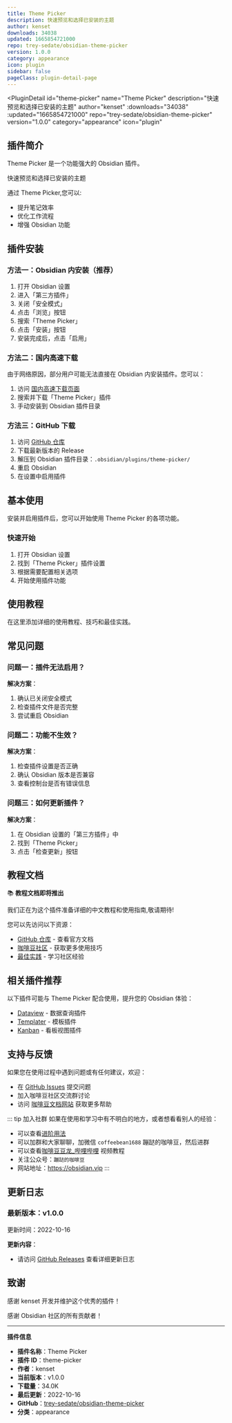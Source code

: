 ```yaml
---
title: Theme Picker
description: 快速预览和选择已安装的主题
author: kenset
downloads: 34038
updated: 1665854721000
repo: trey-sedate/obsidian-theme-picker
version: 1.0.0
category: appearance
icon: plugin
sidebar: false
pageClass: plugin-detail-page
---
```


<PluginDetail
  id="theme-picker"
  name="Theme Picker"
  description="快速预览和选择已安装的主题"
  author="kenset"
  :downloads="34038"
  :updated="1665854721000"
  repo="trey-sedate/obsidian-theme-picker"
  version="1.0.0"
  category="appearance"
  icon="plugin"
>

<!-- AUTO_GENERATED_START -->
## 插件简介

Theme Picker 是一个功能强大的 Obsidian 插件。

快速预览和选择已安装的主题

通过 Theme Picker,您可以:

- 提升笔记效率
- 优化工作流程
- 增强 Obsidian 功能

<!-- AUTO_GENERATED_END -->

<!-- AUTO_GENERATED_START -->
## 插件安装

### 方法一：Obsidian 内安装（推荐）

1. 打开 Obsidian 设置
2. 进入「第三方插件」
3. 关闭「安全模式」
4. 点击「浏览」按钮
5. 搜索「Theme Picker」
6. 点击「安装」按钮
7. 安装完成后，点击「启用」

### 方法二：国内高速下载

由于网络原因，部分用户可能无法直接在 Obsidian 内安装插件。您可以：

1. 访问 [国内高速下载页面](/zh/documentation/obsidian-plugins-download.html)
2. 搜索并下载「Theme Picker」插件
3. 手动安装到 Obsidian 插件目录

### 方法三：GitHub 下载

1. 访问 [GitHub 仓库](https://github.com/trey-sedate/obsidian-theme-picker)
2. 下载最新版本的 Release
3. 解压到 Obsidian 插件目录：`.obsidian/plugins/theme-picker/`
4. 重启 Obsidian
5. 在设置中启用插件

## 基本使用

安装并启用插件后，您可以开始使用 Theme Picker 的各项功能。

### 快速开始

1. 打开 Obsidian 设置
2. 找到「Theme Picker」插件设置
3. 根据需要配置相关选项
4. 开始使用插件功能

<!-- AUTO_GENERATED_END -->

<!-- CUSTOM_CONTENT_START:tutorial -->
## 使用教程

在这里添加详细的使用教程、技巧和最佳实践。

<!-- CUSTOM_CONTENT_END:tutorial -->

<!-- SHARED_CONTENT_START -->
## 常见问题

### 问题一：插件无法启用？

**解决方案**：
1. 确认已关闭安全模式
2. 检查插件文件是否完整
3. 尝试重启 Obsidian

### 问题二：功能不生效？

**解决方案**：
1. 检查插件设置是否正确
2. 确认 Obsidian 版本是否兼容
3. 查看控制台是否有错误信息

### 问题三：如何更新插件？

**解决方案**：
1. 在 Obsidian 设置的「第三方插件」中
2. 找到「Theme Picker」
3. 点击「检查更新」按钮

## 教程文档

📚 **教程文档即将推出**

我们正在为这个插件准备详细的中文教程和使用指南,敬请期待!

您可以先访问以下资源：
- [GitHub 仓库](https://github.com/trey-sedate/obsidian-theme-picker) - 查看官方文档
- [咖啡豆社区](/zh/bases/) - 获取更多使用技巧
- [最佳实践](/zh/best-practices/) - 学习社区经验

## 相关插件推荐

以下插件可能与 Theme Picker 配合使用，提升您的 Obsidian 体验：

- [Dataview](/zh/plugins/dataview.html) - 数据查询插件
- [Templater](/zh/plugins/templater-obsidian.html) - 模板插件
- [Kanban](/zh/plugins/obsidian-kanban.html) - 看板视图插件

## 支持与反馈

如果您在使用过程中遇到问题或有任何建议，欢迎：

- 在 [GitHub Issues](https://github.com/trey-sedate/obsidian-theme-picker/issues) 提交问题
- 加入咖啡豆社区交流群讨论
- 访问 [咖啡豆文档网站](https://obsidian.vip) 获取更多帮助

::: tip 加入社群
如果在使用和学习中有不明白的地方，或者想看看别人的经验：
- 可以查看[进阶用法](/zh/advanced)
- 可以加群和大家聊聊，加微信 `coffeebean1688` 蹦跶的咖啡豆，然后进群
- 可以查看[咖啡豆豆龙_哔哩哔哩](https://space.bilibili.com/618777356) 视频教程
- 关注公众号：`蹦跶的咖啡豆`
- 网站地址：https://obsidian.vip
:::
<!-- SHARED_CONTENT_END -->

<!-- AUTO_GENERATED_START -->
## 更新日志

### 最新版本：v1.0.0

更新时间：2022-10-16

**更新内容**：
- 请访问 [GitHub Releases](https://github.com/trey-sedate/obsidian-theme-picker/releases) 查看详细更新日志

## 致谢

感谢 kenset 开发并维护这个优秀的插件！

感谢 Obsidian 社区的所有贡献者！

---

**插件信息**
- **插件名称**：Theme Picker
- **插件 ID**：theme-picker
- **作者**：kenset
- **当前版本**：v1.0.0
- **下载量**：34.0K
- **最后更新**：2022-10-16
- **GitHub**：[trey-sedate/obsidian-theme-picker](https://github.com/trey-sedate/obsidian-theme-picker)
- **分类**：appearance
<!-- AUTO_GENERATED_END -->

</PluginDetail>

